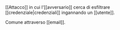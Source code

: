 [[Attacco]] in cui l'[[avversario]] cerca di esfiltrare [[credenziale|credenziali]] ingannando un [[utente]].

Comune attraverso [[email]].